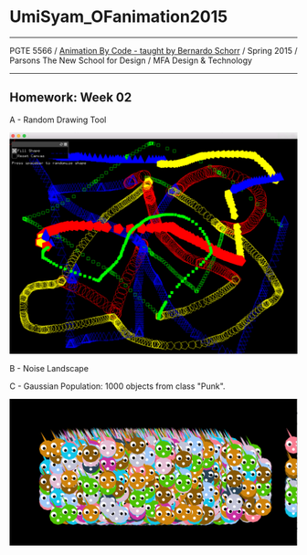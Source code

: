 # UmiSyam_OFanimation2015
_____________________________________________
PGTE 5566 / [Animation By Code - taught by Bernardo Schorr](https://github.com/bschorr/OFAnimation_Spring2015) / Spring 2015 / Parsons The New School for Design / MFA Design & Technology
_____________________________________________
## Homework: Week 02
A - Random Drawing Tool

![02_hw_A_RndDrawingTool](images/02_hw_A_RndDrawingTool.png)

B - Noise Landscape


C - Gaussian Population: 1000 objects from class "Punk".

![02_hw_C_PunkGaussianPopulation](images/02_hw_C_PunkGaussianPopulation.png)
